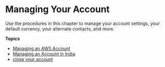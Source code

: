 # Managing Your Account<a name="change-account-settings"></a>

Use the procedures in this chapter to manage your account settings, your default currency, your alternate contacts, and more\. 

**Topics**
+ [Managing an AWS Account](manage-account-payment.md)
+ [Managing an Account in India](manage-account-payment-aispl.md)
+ [close your account](close-account.md)